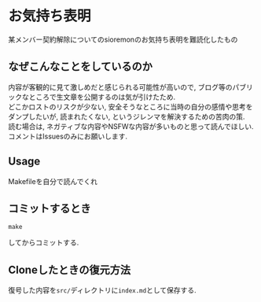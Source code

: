 # お気持ち表明
某メンバー契約解除についてのsioremonのお気持ち表明を難読化したもの  

## なぜこんなことをしているのか
内容が客観的に見て激しめだと感じられる可能性が高いので, ブログ等のパブリックなところで生文章を公開するのは気が引けたため.  
どこかロストのリスクが少ない, 安全そうなところに当時の自分の感情や思考をダンプしたいが, 読まれたくない, というジレンマを解決するための苦肉の策.  
読む場合は, ネガティブな内容やNSFWな内容が多いものと思って読んでほしい. コメントはIssuesのみにお願いします.  

## Usage
Makefileを自分で読んでくれ

## コミットするとき
```
make
```
してからコミットする. 

## Cloneしたときの復元方法
復号した内容を`src/`ディレクトリに`index.md`として保存する. 
